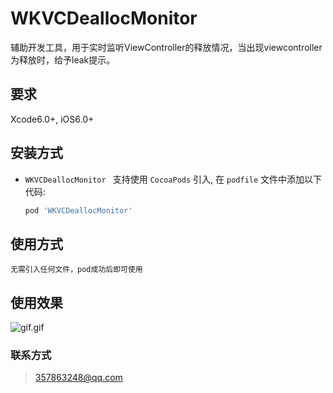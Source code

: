 # WKVCDeallocMonitor

辅助开发工具，用于实时监听ViewController的释放情况，当出现viewcontroller为释放时，给予leak提示。

## 要求

Xcode6.0+, iOS6.0+

## 安装方式

* `WKVCDeallocMonitor ` 支持使用 `CocoaPods` 引入, 在 `podfile` 文件中添加以下代码:

    ```ruby
    pod 'WKVCDeallocMonitor'
    ```
    
## 使用方式

	无需引入任何文件，pod成功后即可使用
	
## 使用效果

![gif.gif](https://upload-images.jianshu.io/upload_images/266791-7107ae186915fe55.gif?imageMogr2/auto-orient/strip)


### 联系方式

> 357863248@qq.com

